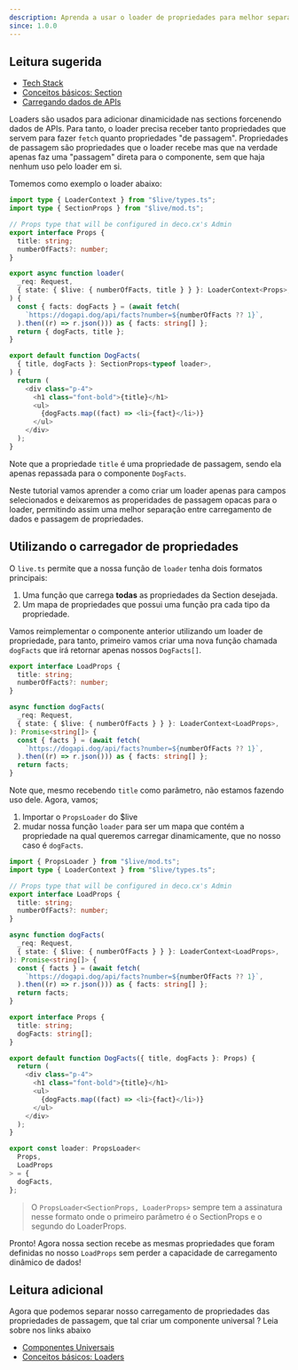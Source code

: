 ```yaml
---
description: Aprenda a usar o loader de propriedades para melhor separação entre propriedades de passagem e propriedades carregáveis
since: 1.0.0
---
```


## Leitura sugerida

- [Tech Stack](/docs/pt/introduction/tech-stack)
- [Conceitos básicos: Section](/docs/pt/concepts/section)
- [Carregando dados de APIs](/docs/pt/tutorials/data-fetching)

Loaders são usados para adicionar dinamicidade nas sections forcenendo dados de
APIs. Para tanto, o loader precisa receber tanto propriedades que servem para
fazer `fetch` quanto propriedades "de passagem". Propriedades de passagem são
propriedades que o loader recebe mas que na verdade apenas faz uma "passagem"
direta para o componente, sem que haja nenhum uso pelo loader em si.

Tomemos como exemplo o loader abaixo:

```ts
import type { LoaderContext } from "$live/types.ts";
import type { SectionProps } from "$live/mod.ts";

// Props type that will be configured in deco.cx's Admin
export interface Props {
  title: string;
  numberOfFacts?: number;
}

export async function loader(
  _req: Request,
  { state: { $live: { numberOfFacts, title } } }: LoaderContext<Props>,
) {
  const { facts: dogFacts } = (await fetch(
    `https://dogapi.dog/api/facts?number=${numberOfFacts ?? 1}`,
  ).then((r) => r.json())) as { facts: string[] };
  return { dogFacts, title };
}

export default function DogFacts(
  { title, dogFacts }: SectionProps<typeof loader>,
) {
  return (
    <div class="p-4">
      <h1 class="font-bold">{title}</h1>
      <ul>
        {dogFacts.map((fact) => <li>{fact}</li>)}
      </ul>
    </div>
  );
}
```

Note que a propriedade `title` é uma propriedade de passagem, sendo ela apenas
repassada para o componente `DogFacts`.

Neste tutorial vamos aprender a como criar um loader apenas para campos
selecionados e deixaremos as properidades de passagem opacas para o loader,
permitindo assim uma melhor separação entre carregamento de dados e passagem de
propriedades.

## Utilizando o carregador de propriedades

O `live.ts` permite que a nossa função de `loader` tenha dois formatos
principais:

1. Uma função que carrega **todas** as propriedades da Section desejada.
2. Um mapa de propriedades que possui uma função pra cada tipo da propriedade.

Vamos reimplementar o componente anterior utilizando um loader de propriedade,
para tanto, primeiro vamos criar uma nova função chamada `dogFacts` que irá
retornar apenas nossos `DogFacts[]`.

```ts
export interface LoadProps {
  title: string;
  numberOfFacts?: number;
}

async function dogFacts(
  _req: Request,
  { state: { $live: { numberOfFacts } } }: LoaderContext<LoadProps>,
): Promise<string[]> {
  const { facts } = (await fetch(
    `https://dogapi.dog/api/facts?number=${numberOfFacts ?? 1}`,
  ).then((r) => r.json())) as { facts: string[] };
  return facts;
}
```

Note que, mesmo recebendo `title` como parâmetro, não estamos fazendo uso dele.
Agora, vamos;

1. Importar o `PropsLoader` do $live
2. mudar nossa função `loader` para ser um mapa que contém a propriedade na qual
   queremos carregar dinamicamente, que no nosso caso é `dogFacts`.

```ts
import { PropsLoader } from "$live/mod.ts";
import type { LoaderContext } from "$live/types.ts";

// Props type that will be configured in deco.cx's Admin
export interface LoadProps {
  title: string;
  numberOfFacts?: number;
}

async function dogFacts(
  _req: Request,
  { state: { $live: { numberOfFacts } } }: LoaderContext<LoadProps>,
): Promise<string[]> {
  const { facts } = (await fetch(
    `https://dogapi.dog/api/facts?number=${numberOfFacts ?? 1}`,
  ).then((r) => r.json())) as { facts: string[] };
  return facts;
}

export interface Props {
  title: string;
  dogFacts: string[];
}

export default function DogFacts({ title, dogFacts }: Props) {
  return (
    <div class="p-4">
      <h1 class="font-bold">{title}</h1>
      <ul>
        {dogFacts.map((fact) => <li>{fact}</li>)}
      </ul>
    </div>
  );
}

export const loader: PropsLoader<
  Props,
  LoadProps
> = {
  dogFacts,
};
```

> O `PropsLoader<SectionProps, LoaderProps>` sempre tem a assinatura nesse
> formato onde o primeiro parâmetro é o SectionProps e o segundo do LoaderProps.

Pronto! Agora nossa section recebe as mesmas propriedades que foram definidas no
nosso `LoadProps` sem perder a capacidade de carregamento dinâmico de dados!

## Leitura adicional

Agora que podemos separar nosso carregamento de propriedades das propriedades de
passagem, que tal criar um componente universal ? Leia sobre nos links abaixo

- [Componentes Universais](/docs/pt/tutorials/universal-components)
- [Conceitos básicos: Loaders](/docs/pt/concepts/loader)
